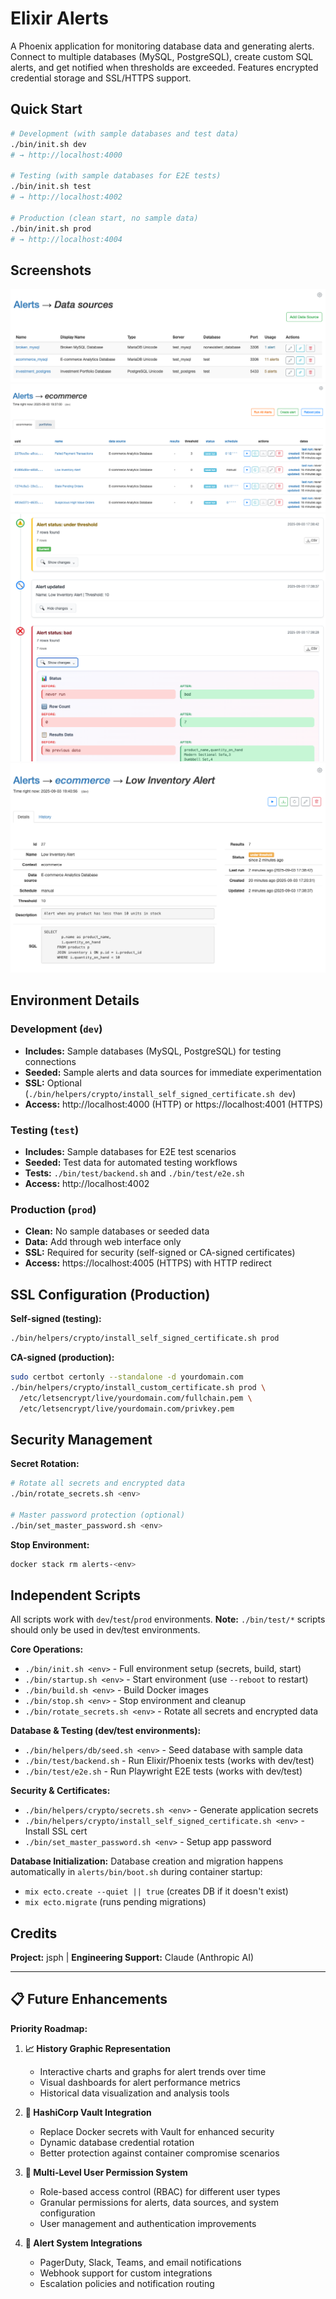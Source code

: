 # Elixir Alerts

A Phoenix application for monitoring database data and generating alerts. Connect to multiple databases (MySQL, PostgreSQL), create custom SQL alerts, and get notified when thresholds are exceeded. Features encrypted credential storage and SSL/HTTPS support.

## Quick Start

```bash
# Development (with sample databases and test data)
./bin/init.sh dev
# → http://localhost:4000

# Testing (with sample databases for E2E tests)
./bin/init.sh test
# → http://localhost:4002

# Production (clean start, no sample data)
./bin/init.sh prod
# → http://localhost:4004
```

## Screenshots

![Data Sources](screenshots/data-sources.png) ![Alerts Dashboard](screenshots/alerts-listing.png)
![Alert Timeline](screenshots/alert-diff-story.png) ![Alert Details](screenshots/alert-detail.png)

## Environment Details

### Development (`dev`)
- **Includes:** Sample databases (MySQL, PostgreSQL) for testing connections
- **Seeded:** Sample alerts and data sources for immediate experimentation
- **SSL:** Optional (`./bin/helpers/crypto/install_self_signed_certificate.sh dev`)
- **Access:** http://localhost:4000 (HTTP) or https://localhost:4001 (HTTPS)

### Testing (`test`)
- **Includes:** Sample databases for E2E test scenarios
- **Seeded:** Test data for automated testing workflows
- **Tests:** `./bin/test/backend.sh` and `./bin/test/e2e.sh`
- **Access:** http://localhost:4002

### Production (`prod`)
- **Clean:** No sample databases or seeded data
- **Data:** Add through web interface only
- **SSL:** Required for security (self-signed or CA-signed certificates)
- **Access:** https://localhost:4005 (HTTPS) with HTTP redirect

## SSL Configuration (Production)

**Self-signed (testing):**
```bash
./bin/helpers/crypto/install_self_signed_certificate.sh prod
```

**CA-signed (production):**
```bash
sudo certbot certonly --standalone -d yourdomain.com
./bin/helpers/crypto/install_custom_certificate.sh prod \
  /etc/letsencrypt/live/yourdomain.com/fullchain.pem \
  /etc/letsencrypt/live/yourdomain.com/privkey.pem
```

## Security Management

**Secret Rotation:**
```bash
# Rotate all secrets and encrypted data
./bin/rotate_secrets.sh <env>

# Master password protection (optional)
./bin/set_master_password.sh <env>
```

**Stop Environment:**
```bash
docker stack rm alerts-<env>
```

## Independent Scripts

All scripts work with `dev`/`test`/`prod` environments. **Note:** `./bin/test/*` scripts should only be used in dev/test environments.

**Core Operations:**
- `./bin/init.sh <env>` - Full environment setup (secrets, build, start)
- `./bin/startup.sh <env>` - Start environment (use `--reboot` to restart)
- `./bin/build.sh <env>` - Build Docker images
- `./bin/stop.sh <env>` - Stop environment and cleanup
- `./bin/rotate_secrets.sh <env>` - Rotate all secrets and encrypted data

**Database & Testing (dev/test environments):**
- `./bin/helpers/db/seed.sh <env>` - Seed database with sample data
- `./bin/test/backend.sh` - Run Elixir/Phoenix tests (works with dev/test)
- `./bin/test/e2e.sh` - Run Playwright E2E tests (works with dev/test)

**Security & Certificates:**
- `./bin/helpers/crypto/secrets.sh <env>` - Generate application secrets
- `./bin/helpers/crypto/install_self_signed_certificate.sh <env>` - Install SSL cert
- `./bin/set_master_password.sh <env>` - Setup app password

**Database Initialization:**
Database creation and migration happens automatically in `alerts/bin/boot.sh` during container startup:
- `mix ecto.create --quiet || true` (creates DB if it doesn't exist)
- `mix ecto.migrate` (runs pending migrations)

## Credits

**Project:** jsph | **Engineering Support:** Claude (Anthropic AI)

---

## 📋 Future Enhancements

**Priority Roadmap:**

1. **📈 History Graphic Representation**
   - Interactive charts and graphs for alert trends over time
   - Visual dashboards for alert performance metrics
   - Historical data visualization and analysis tools

2. **🔐 HashiCorp Vault Integration**
   - Replace Docker secrets with Vault for enhanced security
   - Dynamic database credential rotation
   - Better protection against container compromise scenarios

3. **👥 Multi-Level User Permission System**
   - Role-based access control (RBAC) for different user types
   - Granular permissions for alerts, data sources, and system configuration
   - User management and authentication improvements

4. **🚨 Alert System Integrations**
   - PagerDuty, Slack, Teams, and email notifications
   - Webhook support for custom integrations
   - Escalation policies and notification routing

